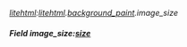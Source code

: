 _[litehtml](../../modules/litehtml/litehtml-module.md):[litehtml](../../modules/litehtml/litehtml-module.md).[background\_paint](../../modules/litehtml/litehtml-background_paint.md).image\_size_
##### Field image\_size:[size](../../modules/litehtml/litehtml-size.md)
